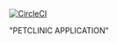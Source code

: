 [![CircleCI](https://circleci.com/gh/Thor-TechSavy/petclinic.svg?style=svg)](https://circleci.com/gh/Thor-TechSavy/petclinic)

"PETCLINIC APPLICATION" 
